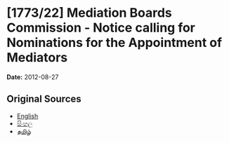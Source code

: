 # [1773/22] Mediation Boards Commission - Notice calling for Nominations for the Appointment of Mediators

**Date:** 2012-08-27

## Original Sources

- [English](https://documents.gov.lk/view/extra-gazettes/2012/8/1773-22_E.pdf)
- [සිංහල](https://documents.gov.lk/view/extra-gazettes/2012/8/1773-22_S.pdf)
- [தமிழ்](https://documents.gov.lk/view/extra-gazettes/2012/8/1773-22_T.pdf)
